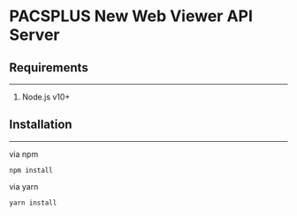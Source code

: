 # PACSPLUS New Web Viewer API Server

## Requirements
---
1. Node.js v10+

## Installation
---
via npm
```
npm install
```
via yarn
```
yarn install
```